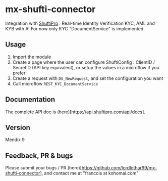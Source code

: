 # mx-shufti-connector
Integration with [ShuftiPro](https://shuftipro.com/) : Real-time Identity Verification KYC, AML and KYB with AI
For now only KYC "DocumentService" is implemented.

## Usage
1. Import the module
2. Create a page where the user can configure ShuftiConfig : ClientID / SecretID (API key equivalent), or setup the values in a microflow if you prefer
3. Create a request with ``DS_NewRequest``, and set the configuration you want
4. Call microflow ``REST_KYC_DocumentService``

## Documentation
The complete API doc is (here)[https://api.shuftipro.com/api/docs].

## Version
Mendix 9

## Feedback, PR & bugs
Please submit your bugs / PR (here)[https://github.com/lordlothar99/mx-shufti-connector], and contact me at "francois at kohomai.com"
